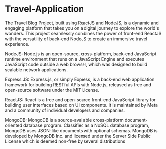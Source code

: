 # Travel-Application
The Travel Blog Project, built using ReactJS and NodeJS, is a dynamic and engaging platform that takes you on a digital journey to explore the world's wonders. This project seamlessly combines the power of front-end ReactJS with the versatility of back-end NodeJS to create an immersive travel experience.


NodeJS: Node.js is an open-source, cross-platform, back-end JavaScript runtime environment that runs on a JavaScript Engine and executes JavaScript code outside a web browser, which was designed to build scalable network applications.



Express.JS: Express.js, or simply Express, is a back-end web application framework for building RESTful APIs with Node.js, released as free and open-source software under the MIT License.



ReactJS: React is a free and open-source front-end JavaScript library for building user interfaces based on UI components. It is maintained by Meta and a community of individual developers and companies.



MongoDB: MongoDB is a source-available cross-platform document-oriented database program. Classified as a NoSQL database program, MongoDB uses JSON-like documents with optional schemas. MongoDB is developed by MongoDB Inc. and licensed under the Server Side Public License which is deemed non-free by several distributions


